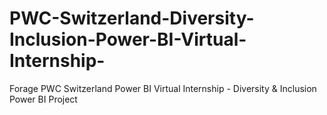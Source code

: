 # PWC-Switzerland-Diversity-Inclusion-Power-BI-Virtual-Internship-
Forage PWC Switzerland Power BI Virtual Internship - Diversity &amp; Inclusion Power BI Project
